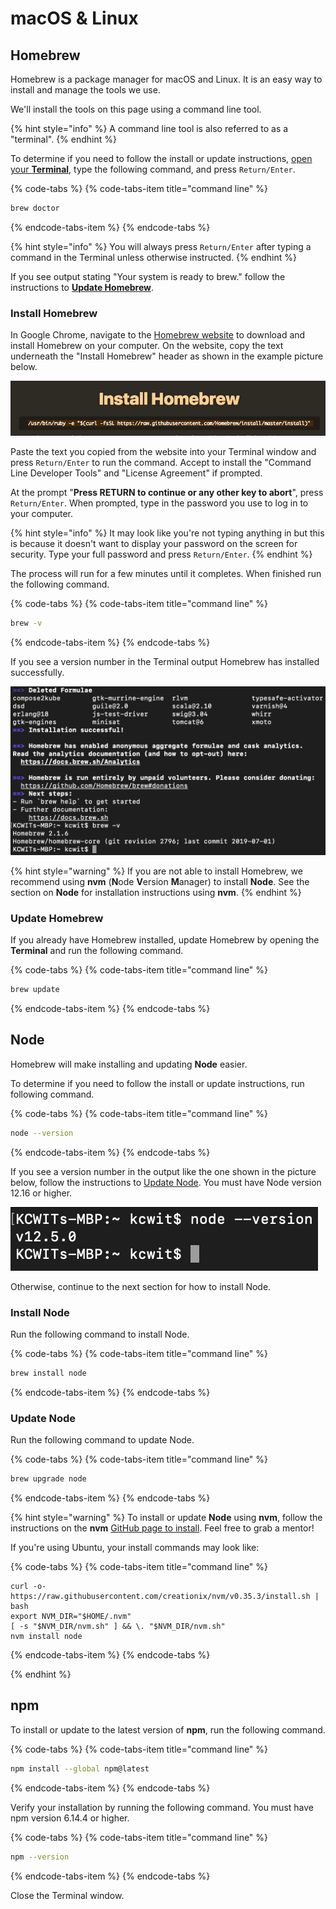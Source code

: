 # macOS & Linux

## Homebrew

Homebrew is a package manager for macOS and Linux. It is an easy way to install and manage the tools we use.

We'll install the tools on this page using a command line tool.

{% hint style="info" %}
A command line tool is also referred to as a "terminal".
{% endhint %}

To determine if you need to follow the install or update instructions, [open your **Terminal**](https://www.wikihow.com/Open-a-Terminal-Window-in-Mac), type the following command, and press `Return/Enter`.

{% code-tabs %}
{% code-tabs-item title="command line" %}
```bash
brew doctor
```
{% endcode-tabs-item %}
{% endcode-tabs %}

{% hint style="info" %}
You will always press `Return/Enter` after typing a command in the Terminal unless otherwise instructed.
{% endhint %}

If you see output stating "Your system is ready to brew." follow the instructions to [**Update Homebrew**](node-mac.md#update-homebrew).

### Install Homebrew

In Google Chrome, navigate to the [Homebrew website](https://brew.sh/) to download and install Homebrew on your computer. On the website, copy the text underneath the "Install Homebrew" header as shown in the example picture below.

![Install command to copy for Homebrew](../../.gitbook/assets/homebrew.png)

Paste the text you copied from the website into your Terminal window and press `Return/Enter` to run the command. Accept to install the "Command Line Developer Tools" and "License Agreement" if prompted.

At the prompt "**Press RETURN to continue or any other key to abort**", press `Return/Enter`. When prompted, type in the password you use to log in to your computer.

{% hint style="info" %}
It may look like you're not typing anything in but this is because it doesn't want to display your password on the screen for security. Type your full password and press `Return/Enter`.
{% endhint %}

The process will run for a few minutes until it completes. When finished run the following command.

{% code-tabs %}
{% code-tabs-item title="command line" %}
```bash
brew -v
```
{% endcode-tabs-item %}
{% endcode-tabs %}

If you see a version number in the Terminal output Homebrew has installed successfully.

![Successful installation of Homebrew with version check](../../.gitbook/assets/brew_done.png)

{% hint style="warning" %}
If you are not able to install Homebrew, we recommend using **nvm** (**N**ode **V**ersion **M**anager) to install **Node**. See the section on **Node** for installation instructions using **nvm**.
{% endhint %}

### Update Homebrew

If you already have Homebrew installed, update Homebrew by opening the **Terminal** and run the following command.

{% code-tabs %}
{% code-tabs-item title="command line" %}
```bash
brew update
```
{% endcode-tabs-item %}
{% endcode-tabs %}

## Node

Homebrew will make installing and updating **Node** easier.

To determine if you need to follow the install or update instructions, run following command.

{% code-tabs %}
{% code-tabs-item title="command line" %}
```bash
node --version
```
{% endcode-tabs-item %}
{% endcode-tabs %}

If you see a version number in the output like the one shown in the picture below, follow the instructions to [Update Node](node-mac.md#update-node). You must have Node version 12.16 or higher.

![Node version successful output](../../.gitbook/assets/node-version.png)

Otherwise, continue to the next section for how to install Node.

### Install Node

Run the following command to install Node.

{% code-tabs %}
{% code-tabs-item title="command line" %}
```bash
brew install node
```
{% endcode-tabs-item %}
{% endcode-tabs %}

### Update Node

Run the following command to update Node.

{% code-tabs %}
{% code-tabs-item title="command line" %}
```bash
brew upgrade node
```
{% endcode-tabs-item %}
{% endcode-tabs %}

{% hint style="warning" %}
To install or update **Node** using **nvm**, follow the instructions on the **nvm** [GitHub page to install](https://github.com/nvm-sh.nvm#install--update-script). Feel free to grab a mentor!

If you're using Ubuntu, your install commands may look like:

{% code-tabs %}
{% code-tabs-item title="command line" %}
```
curl -o- https://raw.githubusercontent.com/creationix/nvm/v0.35.3/install.sh | bash
export NVM_DIR="$HOME/.nvm"
[ -s "$NVM_DIR/nvm.sh" ] && \. "$NVM_DIR/nvm.sh"
nvm install node
```
{% endcode-tabs-item %}
{% endcode-tabs %}


{% endhint %}

## npm

To install or update to the latest version of **npm**, run the following command.

{% code-tabs %}
{% code-tabs-item title="command line" %}
```bash
npm install --global npm@latest
```
{% endcode-tabs-item %}
{% endcode-tabs %}

Verify your installation by running the following command. You must have npm version 6.14.4 or higher.

{% code-tabs %}
{% code-tabs-item title="command line" %}
```bash
npm --version
```
{% endcode-tabs-item %}
{% endcode-tabs %}


Close the Terminal window.

